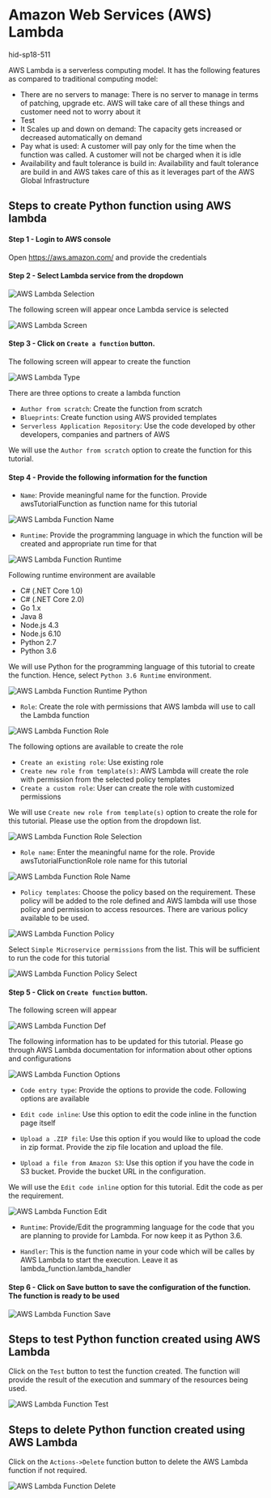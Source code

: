 # Amazon Web Services (AWS) Lambda

hid-sp18-511

AWS Lambda is a serverless computing model. It has the following features as compared to traditional computing model:

* There are no servers to manage: There is no server to manage in terms of patching, upgrade etc. 
  AWS will take care of all these things and customer need not to worry about it
 * Test
* It Scales up and down on demand: The capacity gets increased or decreased automatically on demand
* Pay what is used: A customer will pay only for the time when the function was called. 
  A customer will not be charged when it is idle
* Availability and fault tolerance is build in:  Availability and fault tolerance are build in and AWS takes care of 
  this as it leverages part of the AWS Global Infrastructure

## Steps to create Python function using AWS lambda

#### Step 1 - Login to AWS console

Open https://aws.amazon.com/ and provide the credentials

#### Step 2 - Select Lambda service from the dropdown

![AWS Lambda Selection](https://github.com/cloudmesh-community/hid-sp18-511/blob/master/tutorial/images/aws_lambda_selection.png?raw=true)

The following screen will appear once Lambda service is selected

![AWS Lambda Screen](https://github.com/cloudmesh-community/hid-sp18-511/blob/master/tutorial/images/aws_lambda_screen.png?raw=true)

#### Step 3 - Click on `Create a function` button. 

The following screen will appear to create the function 

![AWS Lambda Type](https://github.com/cloudmesh-community/hid-sp18-511/blob/master/tutorial/images/aws_lambda_type.png?raw=true)

There are three options to create a lambda function

*	`Author from scratch`: Create the function from scratch
*	`Blueprints`: Create function using AWS provided templates
*	`Serverless Application Repository`: Use the code developed by other developers, companies and partners of AWS

We will use the `Author from scratch` option to create the function for this tutorial. 

#### Step 4 - Provide the following information for the function

*	`Name`: Provide meaningful name for the function. Provide awsTutorialFunction as function name for this tutorial

![AWS Lambda Function Name](https://github.com/cloudmesh-community/hid-sp18-511/blob/master/tutorial/images/aws_lambda_function_name.png?raw=true)	

*	`Runtime`: Provide the programming language in which the function will be created and appropriate run time for that

![AWS Lambda Function Runtime](https://github.com/cloudmesh-community/hid-sp18-511/blob/master/tutorial/images/aws_lambda_function_runtime.png?raw=true)	

Following runtime environment are available

 *	C# (.NET Core 1.0)
 * 	C# (.NET Core 2.0)
 * 	Go 1.x
 * 	Java 8
 * 	Node.js 4.3 
 * 	Node.js 6.10
 * 	Python 2.7
 * 	Python 3.6

We will use Python for the programming language of this tutorial to create the function.  Hence, select `Python 3.6 Runtime` environment.

![AWS Lambda Function Runtime Python](https://github.com/cloudmesh-community/hid-sp18-511/blob/master/tutorial/images/aws_lambda_function_runtime_python.png?raw=true)	

*	`Role`: Create the role with permissions that AWS lambda will use to call the Lambda function

![AWS Lambda Function Role](https://github.com/cloudmesh-community/hid-sp18-511/blob/master/tutorial/images/aws_lambda_function_role.png?raw=true)	

The following options are available to create the role

 *	`Create an existing role`:  Use existing role
 *	`Create new role from template(s)`: AWS Lambda will create the role with permission from the selected policy templates
 *	`Create a custom role`: User can create the role with customized permissions

We will use `Create new role from template(s)` option to create the role for this tutorial. 
Please use the option from the dropdown list.

![AWS Lambda Function Role Selection](https://github.com/cloudmesh-community/hid-sp18-511/blob/master/tutorial/images/aws_lambda_function_role_select.png?raw=true)	

*	`Role name`: Enter the meaningful name for the role. Provide awsTutorialFunctionRole role name for this tutorial

![AWS Lambda Function Role Name](https://github.com/cloudmesh-community/hid-sp18-511/blob/master/tutorial/images/aws_lambda_function_role_name.png?raw=true)	

*	`Policy templates`: Choose the policy based on the requirement. These policy will be added to the role defined and AWS lambda will use those policy and permission to access resources. There are various policy available to be used.

![AWS Lambda Function Policy](https://github.com/cloudmesh-community/hid-sp18-511/blob/master/tutorial/images/aws_lambda_function_policy.png?raw=true)	

Select `Simple Microservice permissions` from the list. This will be sufficient to run the code for this tutorial

![AWS Lambda Function Policy Select](https://github.com/cloudmesh-community/hid-sp18-511/blob/master/tutorial/images/aws_lambda_function_policy_select.png?raw=true)	


#### Step 5 - Click on `Create function` button. 

The following screen will appear

![AWS Lambda Function Def](https://github.com/cloudmesh-community/hid-sp18-511/blob/master/tutorial/images/aws_lambda_function_definition.png?raw=true)	

The following information has to be updated for this tutorial. Please go through AWS Lambda documentation for information about other options and configurations

![AWS Lambda Function Options](https://github.com/cloudmesh-community/hid-sp18-511/blob/master/tutorial/images/aws_lambda_function_option.png?raw=true)	

*	`Code entry type`: Provide the options to provide the code. Following options are available 

 *	`Edit code inline`: Use this option to edit the code inline in the function page itself
 *	`Upload a .ZIP file`: Use this option if you would like to upload the code in zip format. Provide the zip file location and upload the file.
 *	`Upload a file from Amazon S3`: Use this option if you have the code in S3 bucket. Provide the bucket URL in the configuration.

We will use the `Edit code inline` option for this tutorial. Edit the code as per the requirement.

![AWS Lambda Function Edit](https://github.com/cloudmesh-community/hid-sp18-511/blob/master/tutorial/images/aws_lambda_function_edit.png?raw=true)	

*	`Runtime`: Provide/Edit the programming language for the code that you are planning to provide for Lambda. For now keep it as Python 3.6.

*	`Handler`: This is the function name in your code which will be calles by AWS Lambda to start the execution. Leave it as lambda_function.lambda_handler

#### Step 6 - Click on Save button to save the configuration of the function. The function is ready to be used

![AWS Lambda Function Save](https://github.com/cloudmesh-community/hid-sp18-511/blob/master/tutorial/images/aws_lambda_function_save.png?raw=true)	


## Steps to test Python function created using AWS Lambda

Click on the `Test` button to test the function created. The function will provide the result of the execution and summary of the resources being used.

![AWS Lambda Function Test](https://github.com/cloudmesh-community/hid-sp18-511/blob/master/tutorial/images/aws_lambda_function_test.png?raw=true)	

## Steps to delete Python function created using AWS Lambda

Click on the  `Actions->Delete` function button to delete the AWS Lambda function if not required.

![AWS Lambda Function Delete](https://github.com/cloudmesh-community/hid-sp18-511/blob/master/tutorial/images/aws_lambda_function_delete.png?raw=true)	
